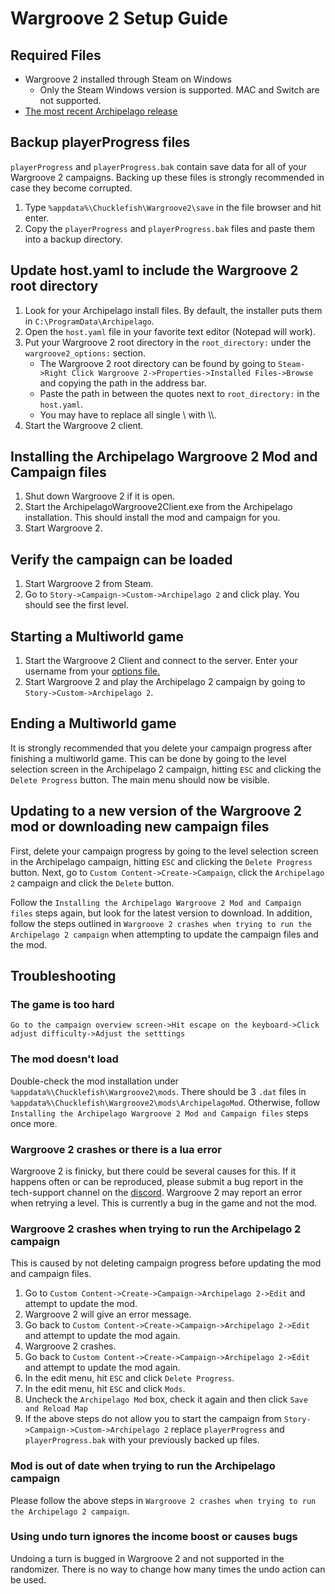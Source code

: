 # Wargroove 2 Setup Guide

## Required Files

- Wargroove 2 installed through Steam on Windows
  - Only the Steam Windows version is supported. MAC and Switch are not supported.
- [The most recent Archipelago release](https://github.com/ArchipelagoMW/Archipelago/releases/latest)

## Backup playerProgress files
`playerProgress` and `playerProgress.bak` contain save data for all of your Wargroove 2 campaigns. 
Backing up these files is strongly recommended in case they become corrupted.
1. Type `%appdata%\Chucklefish\Wargroove2\save` in the file browser and hit enter.
2. Copy the `playerProgress` and `playerProgress.bak` files and paste them into a backup directory.

## Update host.yaml to include the Wargroove 2 root directory

1. Look for your Archipelago install files. By default, the installer puts them in `C:\ProgramData\Archipelago`.
2. Open the `host.yaml` file in your favorite text editor (Notepad will work).
3. Put your Wargroove 2 root directory in the `root_directory:` under the `wargroove2_options:` section.
   - The Wargroove 2 root directory can be found by going to 
   `Steam->Right Click Wargroove 2->Properties->Installed Files->Browse` and copying the path in the address bar.
   - Paste the path in between the quotes next to `root_directory:` in the `host.yaml`.
   - You may have to replace all single \\ with \\\\.
4. Start the Wargroove 2 client.

## Installing the Archipelago Wargroove 2 Mod and Campaign files

1. Shut down Wargroove 2 if it is open.
2. Start the ArchipelagoWargroove2Client.exe from the Archipelago installation. 
This should install the mod and campaign for you.
3. Start Wargroove 2.

## Verify the campaign can be loaded

1. Start Wargroove 2 from Steam.
2. Go to `Story->Campaign->Custom->Archipelago 2` and click play. You should see the first level.

## Starting a Multiworld game

1. Start the Wargroove 2 Client and connect to the server. Enter your username from your 
[options file.](/games/Wargroove/player-options)
2. Start Wargroove 2 and play the Archipelago 2 campaign by going to `Story->Custom->Archipelago 2`.

## Ending a Multiworld game
It is strongly recommended that you delete your campaign progress after finishing a multiworld game.
This can be done by going to the level selection screen in the Archipelago 2 campaign, hitting `ESC` and clicking the 
`Delete Progress` button. The main menu should now be visible.

## Updating to a new version of the Wargroove 2 mod or downloading new campaign files
First, delete your campaign progress by going to the level selection screen in the Archipelago campaign, 
hitting `ESC` and clicking the `Delete Progress` button.
Next, go to `Custom Content->Create->Campaign`, click the `Archipelago 2` campaign and click the `Delete` button.

Follow the `Installing the Archipelago Wargroove 2 Mod and Campaign files` steps again, but look for the latest version 
to download. In addition, follow the steps outlined in 
`Wargroove 2 crashes when trying to run the Archipelago 2 campaign` when attempting to update the 
campaign files and the mod.

## Troubleshooting

### The game is too hard
`Go to the campaign overview screen->Hit escape on the keyboard->Click adjust difficulty->Adjust the setttings`

### The mod doesn't load
Double-check the mod installation under `%appdata%\Chucklefish\Wargroove2\mods`. There should be 3 `.dat` files in 
`%appdata%\Chucklefish\Wargroove2\mods\ArchipelagoMod`. Otherwise, follow 
`Installing the Archipelago Wargroove 2 Mod and Campaign files` steps once more.

### Wargroove 2 crashes or there is a lua error
Wargroove 2 is finicky, but there could be several causes for this. If it happens often or can be reproduced, 
please submit a bug report in the tech-support channel on the [discord](https://discord.gg/archipelago).
Wargroove 2 may report an error when retrying a level. This is currently a bug in the game and not the mod.

### Wargroove 2 crashes when trying to run the Archipelago 2 campaign
This is caused by not deleting campaign progress before updating the mod and campaign files.
1. Go to `Custom Content->Create->Campaign->Archipelago 2->Edit` and attempt to update the mod.
2. Wargroove 2 will give an error message.
3. Go back to `Custom Content->Create->Campaign->Archipelago 2->Edit` and attempt to update the mod again.
4. Wargroove 2 crashes.
5. Go back to `Custom Content->Create->Campaign->Archipelago 2->Edit` and attempt to update the mod again.
6. In the edit menu, hit `ESC` and click `Delete Progress`.
7. In the edit menu, hit `ESC` and click `Mods`.
8. Uncheck the `Archipelago Mod` box, check it again and then click `Save and Reload Map`
9. If the above steps do not allow you to start the campaign from `Story->Campaign->Custom->Archipelago 2` replace 
`playerProgress` and `playerProgress.bak` with your previously backed up files.

### Mod is out of date when trying to run the Archipelago campaign
Please follow the above steps in `Wargroove 2 crashes when trying to run the Archipelago 2 campaign`.

### Using undo turn ignores the income boost or causes bugs
Undoing a turn is bugged in Wargroove 2 and not supported in the randomizer.
There is no way to change how many times the undo action can be used.